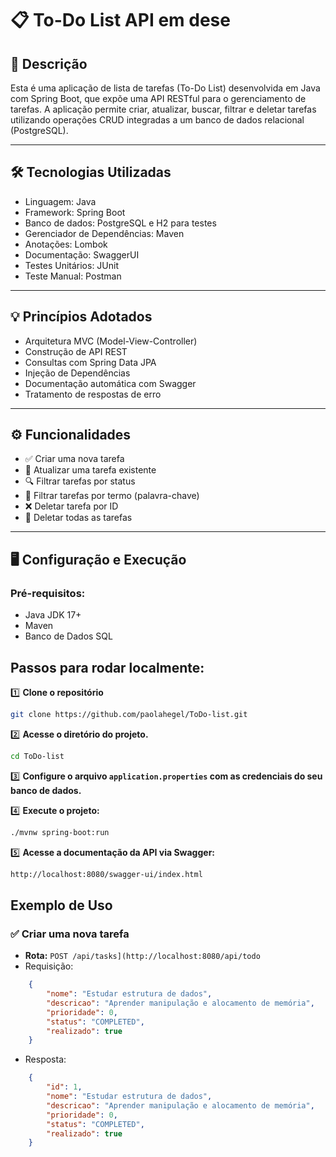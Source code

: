 # 📋 To-Do List API em dese

## 🧾 Descrição

Esta é uma aplicação de lista de tarefas (To-Do List) desenvolvida em Java com Spring Boot, que expõe uma API RESTful para o gerenciamento de tarefas. A aplicação permite criar, atualizar, buscar, filtrar e deletar tarefas utilizando operações CRUD integradas a um banco de dados relacional (PostgreSQL).

---

## 🛠 Tecnologias Utilizadas
- Linguagem: Java 
- Framework: Spring Boot
- Banco de dados: PostgreSQL e H2 para testes
- Gerenciador de Dependências: Maven
- Anotações: Lombok
- Documentação: SwaggerUI
- Testes Unitários: JUnit
- Teste Manual: Postman
---

## 💡 Princípios Adotados
- Arquitetura MVC (Model-View-Controller)
- Construção de API REST
- Consultas com Spring Data JPA
- Injeção de Dependências
- Documentação automática com Swagger
- Tratamento de respostas de erro

---

## ⚙️ Funcionalidades

- ✅ Criar uma nova tarefa
- 🔄 Atualizar uma tarefa existente
- 🔍 Filtrar tarefas por status
- 🔎 Filtrar tarefas por termo (palavra-chave)
- ❌ Deletar tarefa por ID
- 🧹 Deletar todas as tarefas

---

## 🖥️ Configuração e Execução

### Pré-requisitos:
- Java JDK 17+
- Maven
- Banco de Dados SQL

## Passos para rodar localmente:

1️⃣ **Clone o repositório**
```bash
git clone https://github.com/paolahegel/ToDo-list.git
```

2️⃣ **Acesse o diretório do projeto.**
```sh
cd ToDo-list
```
3️⃣ **Configure o arquivo `application.properties` com as credenciais do seu banco de dados.**

4️⃣ **Execute o projeto:** 
```bash
./mvnw spring-boot:run
```
5️⃣ **Acesse a documentação da API via Swagger:**
```bash
http://localhost:8080/swagger-ui/index.html
```

## Exemplo de Uso

### ✅ Criar uma nova tarefa  
- **Rota:** `POST /api/tasks](http://localhost:8080/api/todo`  
- Requisição:  
```json
    {
        "nome": "Estudar estrutura de dados",
        "descricao": "Aprender manipulação e alocamento de memória",
        "prioridade": 0,
        "status": "COMPLETED",
        "realizado": true
    }
```
- Resposta:
```json
    {
        "id": 1,
        "nome": "Estudar estrutura de dados",
        "descricao": "Aprender manipulação e alocamento de memória",
        "prioridade": 0,
        "status": "COMPLETED",
        "realizado": true
    }
```









